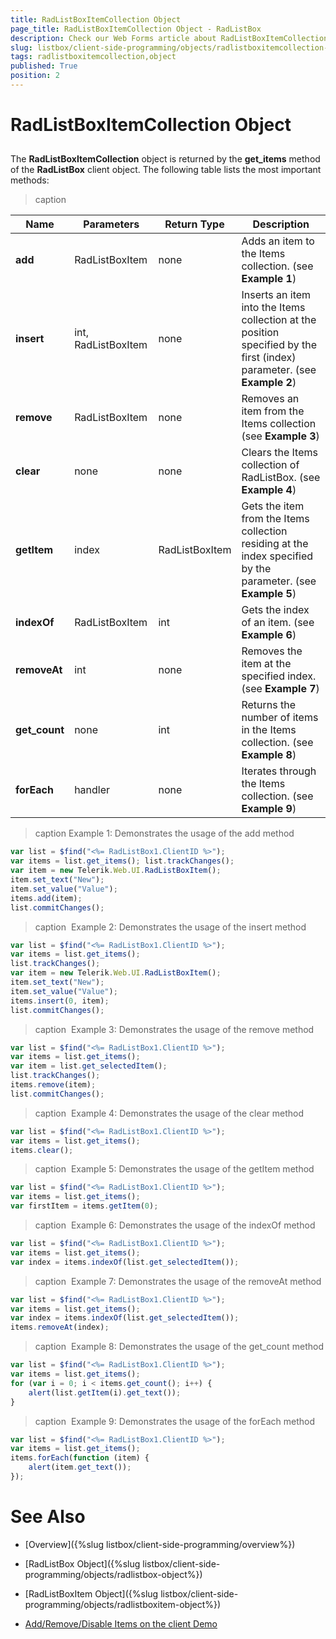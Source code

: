 ```yaml
---
title: RadListBoxItemCollection Object
page_title: RadListBoxItemCollection Object - RadListBox
description: Check our Web Forms article about RadListBoxItemCollection Object.
slug: listbox/client-side-programming/objects/radlistboxitemcollection-object
tags: radlistboxitemcollection,object
published: True
position: 2
---
```


# RadListBoxItemCollection Object

## 

The **RadListBoxItemCollection** object is returned by the **get_items** method of the **RadListBox** client object. The following table lists the most important methods:

>caption   

| Name | Parameters | Return Type | Description |
| ------ | ------ | ------ | ------ |
| **add** |RadListBoxItem|none|Adds an item to the Items collection. (see **Example 1**)|
|  **insert**  | int, RadListBoxItem | none | Inserts an item into the Items collection at the position specified by the first (index) parameter. (see **Example 2**) |
|  **remove**  | RadListBoxItem | none | Removes an item from the Items collection (see **Example 3**) |
|  **clear**  | none | none | Clears the Items collection of RadListBox. (see **Example 4**)|
|  **getItem**  | index | RadListBoxItem | Gets the item from the Items collection residing at the index specified by the parameter. (see **Example 5**)|
|  **indexOf**  | RadListBoxItem | int | Gets the index of an item. (see **Example 6**) |
|  **removeAt**  | int | none | Removes the item at the specified index. (see **Example 7**) |
|  **get_count**  | none | int | Returns the number of items in the Items collection. (see **Example 8**)|
|  **forEach**  | handler | none | Iterates through the Items collection. (see **Example 9**) |


>caption Example 1: Demonstrates the usage of the add method
````JavaScript	
var list = $find("<%= RadListBox1.ClientID %>"); 
var items = list.get_items(); list.trackChanges();
var item = new Telerik.Web.UI.RadListBoxItem();
item.set_text("New");
item.set_value("Value");
items.add(item); 
list.commitChanges();	
````

>caption  Example 2: Demonstrates the usage of the insert method
````JavaScript	
var list = $find("<%= RadListBox1.ClientID %>");
var items = list.get_items();
list.trackChanges();
var item = new Telerik.Web.UI.RadListBoxItem();
item.set_text("New");
item.set_value("Value");
items.insert(0, item); 
list.commitChanges();	
````


>caption  Example 3: Demonstrates the usage of the remove method
````JavaScript	
var list = $find("<%= RadListBox1.ClientID %>");
var items = list.get_items();
var item = list.get_selectedItem();
list.trackChanges();
items.remove(item);
list.commitChanges();	
````

>caption  Example 4: Demonstrates the usage of the clear method
````JavaScript	
var list = $find("<%= RadListBox1.ClientID %>");
var items = list.get_items(); 
items.clear();	
````

>caption  Example 5: Demonstrates the usage of the getItem method
````JavaScript	
var list = $find("<%= RadListBox1.ClientID %>");
var items = list.get_items(); 
var firstItem = items.getItem(0);	
````

>caption  Example 6: Demonstrates the usage of the indexOf method
````JavaScript	
var list = $find("<%= RadListBox1.ClientID %>");
var items = list.get_items(); 
var index = items.indexOf(list.get_selectedItem());	
````

>caption  Example 7: Demonstrates the usage of the removeAt method
````JavaScript	
var list = $find("<%= RadListBox1.ClientID %>");
var items = list.get_items();
var index = items.indexOf(list.get_selectedItem()); 
items.removeAt(index);	
````

>caption  Example 8: Demonstrates the usage of the get_count method
````JavaScript	
var list = $find("<%= RadListBox1.ClientID %>");
var items = list.get_items();
for (var i = 0; i < items.get_count(); i++) {
	alert(list.getItem(i).get_text()); 
}	
````

>caption  Example 9: Demonstrates the usage of the forEach method
````JavaScript	
var list = $find("<%= RadListBox1.ClientID %>");
var items = list.get_items();
items.forEach(function (item) {
	alert(item.get_text());
});	

````

# See Also

 * [Overview]({%slug listbox/client-side-programming/overview%})

 * [RadListBox Object]({%slug listbox/client-side-programming/objects/radlistbox-object%})

 * [RadListBoxItem Object]({%slug listbox/client-side-programming/objects/radlistboxitem-object%})

 * [Add/Remove/Disable Items on the client Demo](https://demos.telerik.com/aspnet-ajax/listbox/examples/clientside/addremovedisable/defaultcs.aspx)
